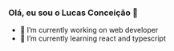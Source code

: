 ### Olá, eu sou o Lucas Conceição 👋

 - 🔭 I’m currently working on web developer
 - 🌱 I’m currently learning react and typescript

